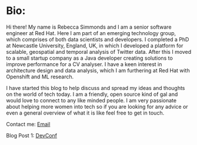 # Bio:

Hi there! My name is Rebecca Simmonds and I am  a senior software engineer at Red Hat.
Here I am part of an emerging technology group, which comprises of both data scientists and developers.
I completed a PhD at Newcastle University, England, UK, in which I developed a platform for scalable, geospatial and temporal analysis of Twitter data.
After this I moved to a small startup company as a Java developer creating solutions to improve performance for a CV analyser.
I have a keen interest in architecture design and data analysis, which I am furthering at Red Hat with Openshift and ML research.

I have started this blog to help discuss and spread my ideas and thoughts on the world of tech today.
I am a friendly, open source kind of gal and would love to connect to any like minded people. I am very passionate about helping more women into tech
so if you are looking for any advice or even a general overview of what it is like feel free to get in touch.

Contact me: [Email](rmsimmonds1919@gmail.com)

Blog Post 1: [DevConf](devConf.md)
